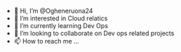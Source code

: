 - 👋 Hi, I’m @Ogheneruona24
- 👀 I’m interested in Cloud relatics
- 🌱 I’m currently learning Dev Ops
- 💞️ I’m looking to collaborate on Dev ops related projects
- 📫 How to reach me ...

<!---
Ogheneruona24/Ogheneruona24 is a ✨ special ✨ repository because its `README.md` (this file) appears on your GitHub profile.
You can click the Preview link to take a look at your changes.
--->
